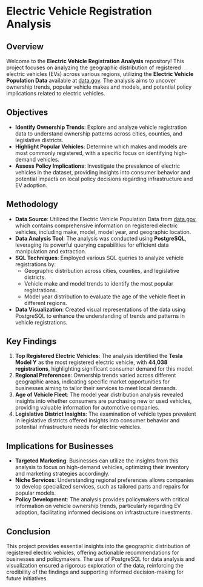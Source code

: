 # Electric Vehicle Registration Analysis

## Overview
Welcome to the **Electric Vehicle Registration Analysis** repository! This project focuses on analyzing the geographic distribution of registered electric vehicles (EVs) across various regions, utilizing the **Electric Vehicle Population Data** available at [data.gov](https://catalog.data.gov/dataset/electric-vehicle-population-data). The analysis aims to uncover ownership trends, popular vehicle makes and models, and potential policy implications related to electric vehicles.

## Objectives
- **Identify Ownership Trends**: Explore and analyze vehicle registration data to understand ownership patterns across cities, counties, and legislative districts.
- **Highlight Popular Vehicles**: Determine which makes and models are most commonly registered, with a specific focus on identifying high-demand vehicles.
- **Assess Policy Implications**: Investigate the prevalence of electric vehicles in the dataset, providing insights into consumer behavior and potential impacts on local policy decisions regarding infrastructure and EV adoption.

## Methodology
- **Data Source**: Utilized the Electric Vehicle Population Data from [data.gov](https://catalog.data.gov/dataset/electric-vehicle-population-data), which contains comprehensive information on registered electric vehicles, including make, model, model year, and geographic location.
- **Data Analysis Tool**: The analysis was conducted using **PostgreSQL**, leveraging its powerful querying capabilities for efficient data manipulation and extraction.
- **SQL Techniques**: Employed various SQL queries to analyze vehicle registrations by:
  - Geographic distribution across cities, counties, and legislative districts.
  - Vehicle make and model trends to identify the most popular registrations.
  - Model year distribution to evaluate the age of the vehicle fleet in different regions.
- **Data Visualization**: Created visual representations of the data using PostgreSQL to enhance the understanding of trends and patterns in vehicle registrations.

## Key Findings
1. **Top Registered Electric Vehicles**: The analysis identified the **Tesla Model Y** as the most registered electric vehicle, with **44,038 registrations**, highlighting significant consumer demand for this model.
2. **Regional Preferences**: Ownership trends varied across different geographic areas, indicating specific market opportunities for businesses aiming to tailor their services to meet local demands.
3. **Age of Vehicle Fleet**: The model year distribution analysis revealed insights into whether consumers are purchasing new or used vehicles, providing valuable information for automotive companies.
4. **Legislative District Insights**: The examination of vehicle types prevalent in legislative districts offered insights into consumer behavior and potential infrastructure needs for electric vehicles.

## Implications for Businesses
- **Targeted Marketing**: Businesses can utilize the insights from this analysis to focus on high-demand vehicles, optimizing their inventory and marketing strategies accordingly.
- **Niche Services**: Understanding regional preferences allows companies to develop specialized services, such as tailored parts and repairs for popular models.
- **Policy Development**: The analysis provides policymakers with critical information on vehicle ownership trends, particularly regarding EV adoption, facilitating informed decisions on infrastructure investments.

## Conclusion
This project provides essential insights into the geographic distribution of registered electric vehicles, offering actionable recommendations for businesses and policymakers. The use of PostgreSQL for data analysis and visualization ensured a rigorous exploration of the data, reinforcing the credibility of the findings and supporting informed decision-making for future initiatives.
